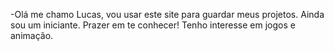 -Olá me chamo Lucas, vou usar este site para guardar meus projetos. 
Ainda sou um iniciante. Prazer em te conhecer!
Tenho interesse em jogos e animação.
